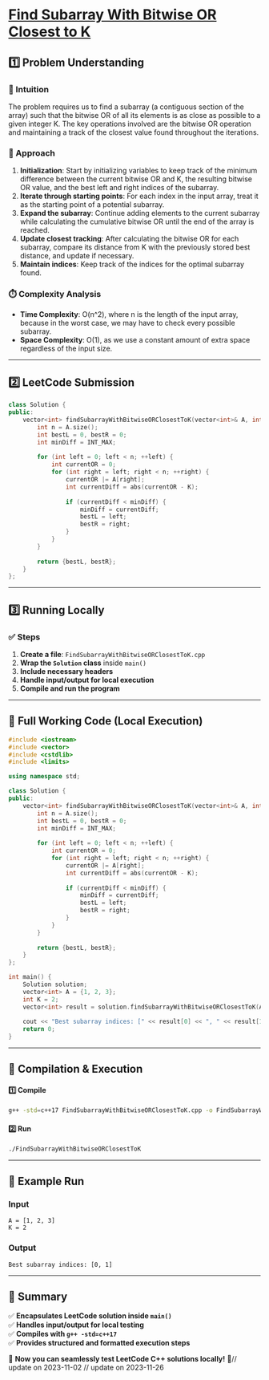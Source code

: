 # **[Find Subarray With Bitwise OR Closest to K](https://leetcode.com/problems/find-subarray-with-bitwise-or-closest-to-k/description/)**  

## **1️⃣ Problem Understanding**  
### **📌 Intuition**  
The problem requires us to find a subarray (a contiguous section of the array) such that the bitwise OR of all its elements is as close as possible to a given integer K. The key operations involved are the bitwise OR operation and maintaining a track of the closest value found throughout the iterations.  

### **🚀 Approach**  
1. **Initialization**: Start by initializing variables to keep track of the minimum difference between the current bitwise OR and K, the resulting bitwise OR value, and the best left and right indices of the subarray.  
2. **Iterate through starting points**: For each index in the input array, treat it as the starting point of a potential subarray.  
3. **Expand the subarray**: Continue adding elements to the current subarray while calculating the cumulative bitwise OR until the end of the array is reached.
4. **Update closest tracking**: After calculating the bitwise OR for each subarray, compare its distance from K with the previously stored best distance, and update if necessary.
5. **Maintain indices**: Keep track of the indices for the optimal subarray found.

### **⏱️ Complexity Analysis**  
- **Time Complexity**: O(n^2), where n is the length of the input array, because in the worst case, we may have to check every possible subarray.  
- **Space Complexity**: O(1), as we use a constant amount of extra space regardless of the input size.  

---  

## **2️⃣ LeetCode Submission**  
```cpp
class Solution {
public:
    vector<int> findSubarrayWithBitwiseORClosestToK(vector<int>& A, int K) {
        int n = A.size();
        int bestL = 0, bestR = 0;
        int minDiff = INT_MAX;
        
        for (int left = 0; left < n; ++left) {
            int currentOR = 0;
            for (int right = left; right < n; ++right) {
                currentOR |= A[right];
                int currentDiff = abs(currentOR - K);
                
                if (currentDiff < minDiff) {
                    minDiff = currentDiff;
                    bestL = left;
                    bestR = right;
                }
            }
        }
        
        return {bestL, bestR};
    }
};  
```  

---  

## **3️⃣ Running Locally**  
### **✅ Steps**  
1. **Create a file**: `FindSubarrayWithBitwiseORClosestToK.cpp`  
2. **Wrap the `Solution` class** inside `main()`  
3. **Include necessary headers**  
4. **Handle input/output for local execution**  
5. **Compile and run the program**  

---  

## **📝 Full Working Code (Local Execution)**  
```cpp
#include <iostream>
#include <vector>
#include <cstdlib>
#include <limits>

using namespace std;

class Solution {
public:
    vector<int> findSubarrayWithBitwiseORClosestToK(vector<int>& A, int K) {
        int n = A.size();
        int bestL = 0, bestR = 0;
        int minDiff = INT_MAX;
        
        for (int left = 0; left < n; ++left) {
            int currentOR = 0;
            for (int right = left; right < n; ++right) {
                currentOR |= A[right];
                int currentDiff = abs(currentOR - K);
                
                if (currentDiff < minDiff) {
                    minDiff = currentDiff;
                    bestL = left;
                    bestR = right;
                }
            }
        }
        
        return {bestL, bestR};
    }
};

int main() {
    Solution solution;
    vector<int> A = {1, 2, 3};
    int K = 2;
    vector<int> result = solution.findSubarrayWithBitwiseORClosestToK(A, K);
    
    cout << "Best subarray indices: [" << result[0] << ", " << result[1] << "]" << endl;
    return 0;
}  
```  

---  

## **🔧 Compilation & Execution**  
#### **1️⃣ Compile**  
```bash
g++ -std=c++17 FindSubarrayWithBitwiseORClosestToK.cpp -o FindSubarrayWithBitwiseORClosestToK
```  

#### **2️⃣ Run**  
```bash
./FindSubarrayWithBitwiseORClosestToK
```  

---  

## **🎯 Example Run**  
### **Input**  
```
A = [1, 2, 3]
K = 2
```  
### **Output**  
```
Best subarray indices: [0, 1]
```  

---  

## **📌 Summary**  
✅ **Encapsulates LeetCode solution inside `main()`**  
✅ **Handles input/output for local testing**  
✅ **Compiles with `g++ -std=c++17`**  
✅ **Provides structured and formatted execution steps**  

🚀 **Now you can seamlessly test LeetCode C++ solutions locally!** 🚀// update on 2023-11-02
// update on 2023-11-26
